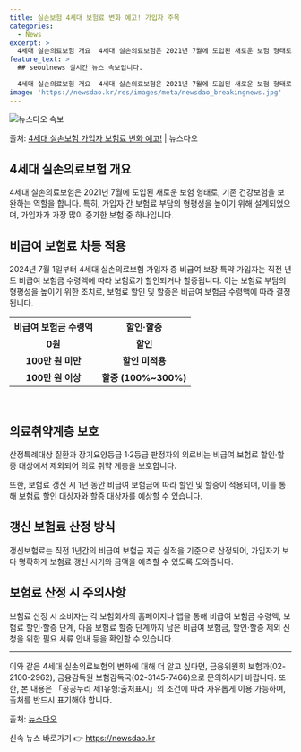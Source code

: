 ```yaml
---
title: 실손보험 4세대 보험료 변화 예고! 가입자 주목
categories:
  - News
excerpt: >
  4세대 실손의료보험 개요  4세대 실손의료보험은 2021년 7월에 도입된 새로운 보험 형태로, 기존 건강보험…
feature_text: >
  ## seoulnews 실시간 뉴스 속보입니다.

  4세대 실손의료보험 개요  4세대 실손의료보험은 2021년 7월에 도입된 새로운 보험 형태로, 기존 건강보험…
image: 'https://newsdao.kr/res/images/meta/newsdao_breakingnews.jpg'
---
```


![뉴스다오 속보](https://newsdao.kr/res/images/meta/newsdao_breakingnews.jpg)

<p>출처: <a href="https://newsdao.kr/4128" rel="dofollow">4세대 실손보험 가입자 보험료 변화 예고!</a> | 뉴스다오</p>

<h2 data-ke-size="size26">4세대 실손의료보험 개요</h2>
<p data-ke-size="size16">4세대 실손의료보험은 2021년 7월에 도입된 새로운 보험 형태로, 기존 건강보험을 보완하는 역할을 합니다. 특히, 가입자 간 보험료 부담의 형평성을 높이기 위해 설계되었으며, 가입자가 가장 많이 증가한 보험 중 하나입니다.</p>

<h2 data-ke-size="size26">비급여 보험료 차등 적용</h2>
<p data-ke-size="size16">2024년 7월 1일부터 4세대 실손의료보험 가입자 중 비급여 보장 특약 가입자는 직전 년도 비급여 보험금 수령액에 따라 보험료가 할인되거나 할증됩니다. 이는 보험료 부담의 형평성을 높이기 위한 조치로, 보험료 할인 및 할증은 비급여 보험금 수령액에 따라 결정됩니다.</p>

<table>
	<tr>
		<th>비급여 보험금 수령액</th>
		<th>할인·할증</th>
	</tr>
	<tr>
		<td style="text-align: center; height: 17px;"><b>0원</b></td>
		<td style="text-align: center; height: 17px;"><b>할인</b></td>
	</tr>
	<tr>
		<td style="text-align: center; height: 17px;"><b>100만 원 미만</b></td>
		<td style="text-align: center; height: 17px;"><b>할인 미적용</b></td>
	</tr>
	<tr>
		<td style="text-align: center; height: 17px;"><b>100만 원 이상</b></td>
		<td style="text-align: center; height: 17px;"><b>할증 (100%~300%)</b></td>
	</tr>
</table>
<p data-ke-size="size16">&nbsp;</p>

<h2 data-ke-size="size26">의료취약계층 보호</h2>
<p data-ke-size="size16">산정특례대상 질환과 장기요양등급 1·2등급 판정자의 의료비는 비급여 보험료 할인·할증 대상에서 제외되어 의료 취약 계층을 보호합니다.</p>

<p data-ke-size="size16">또한, 보험료 갱신 시 1년 동안 비급여 보험금에 따라 할인 및 할증이 적용되며, 이를 통해 보험료 할인 대상자와 할증 대상자를 예상할 수 있습니다.</p>

<h2 data-ke-size="size26">갱신 보험료 산정 방식</h2>
<p data-ke-size="size16">갱신보험료는 직전 1년간의 비급여 보험금 지급 실적을 기준으로 산정되어, 가입자가 보다 명확하게 보험료 갱신 시기와 금액을 예측할 수 있도록 도와줍니다.</p>

<h2 data-ke-size="size26">보험료 산정 시 주의사항</h2>
<p data-ke-size="size16">보험료 산정 시 소비자는 각 보험회사의 홈페이지나 앱을 통해 비급여 보험금 수령액, 보험료 할인·할증 단계, 다음 보험료 할증 단계까지 남은 비급여 보험금, 할인·할증 제외 신청을 위한 필요 서류 안내 등을 확인할 수 있습니다.</p>

<hr>

<p data-ke-size="size16">이와 같은 4세대 실손의료보험의 변화에 대해 더 알고 싶다면, 금융위원회 보험과(02-2100-2962), 금융감독원 보험감독국(02-3145-7466)으로 문의하시기 바랍니다. 또한, 본 내용은 「공공누리 제1유형:출처표시」의 조건에 따라 자유롭게 이용 가능하며, 출처를 반드시 표기해야 합니다.</p>
<p data-ke-size="size16">출처: <a href="https://newsdao.kr/4128">뉴스다오</a></p> 

신속 뉴스 바로가기 👉 <a href="https://newsdao.kr" rel="dofollow">https://newsdao.kr</a>


